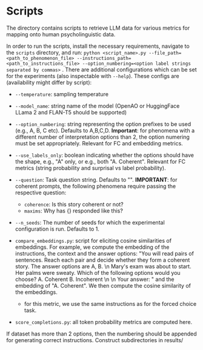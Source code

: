 # Scripts
The directory contains scripts to retrieve LLM data for various metrics for mapping onto human psycholinguistic data.

In order to run the scripts, install the necessary requirements, navigate to the `scripts` directory, and run: `python <script_name>.py --file_path=<path_to_phenomenon_file> --instructions_path=<path_to_instructions_file> --option_numbering=<option label strings separated by commas>` . There are additional configurations which can be set for the experiments (also inspectable with `--help`).
These configs are (availability might differ by script):
* `--temperature`: sampling temperature
* `--model_name`: string name of the model (OpenAO or HuggingFace LLama 2 and FLAN-T5 should be supported)
* `--option_numbering`: string representing the option prefixes to be used (e.g., A, B, C etc). Defaults to A,B,C,D. **Important**: for phenomena with a different number of interpretation options than 2, the option numering must be set appropriately. Relevant for FC and embedding metrics.
* `--use_labels_only`: boolean indicating whether the options should have the shape, e.g., "A" only, or e.g., both "A. Coherent". Relevant for FC metrics (string probability and surprisal vs label probability).
* `--question`: Task question string. Defaults to "". **IMPORTANT**: for coherent prompts, the following phenomena require passing the respective question:
  * `coherence`: Is this story coherent or not?
  * `maxims`: Why has {} responded like this?
* `--n_seeds`: The number of seeds for which the experimental configuration is run. Defaults to 1.

* `compare_embeddings.py`: script for eliciting cosine similarities of embeddings. For example, we compute the embedding of the instructions, the context and the answer options: "You will read pairs of sentences. Reach each pair and decide whether they form a coherent story. The answer options are A, B. \n Mary's exam was about to start. Her palms were sweaty.  Which of the following options would you choose? A. Coherent B. Incoherent \n \n Your answer: " and the embedding of "A. Coherent". We then compute the cosine similarity of the embeddings. 
  * for this metric, we use the same instructions as for the forced choice task. 
* `score_completions.py`: all token probability metrics are computed here.


If dataset has more than 2 options, then the numbering should be appended for generating correct instructions.
Construct subdirectories in results/